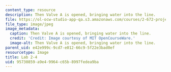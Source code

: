 ```yaml
---
content_type: resource
description: Then Valve A is opened, bringing water into the line.
file: https://ol-ocw-studio-app-qa.s3.amazonaws.com/courses/2-672-project-laboratory-spring-2009/95730859a9e49964c65b8997fedea9ba_lab2-4.jpg
file_type: image/jpeg
image_metadata:
  caption: Then Valve A is opened, bringing water into the line.
  credit: 'Credit: Image courtesy of MIT OpenCourseWare.'
  image-alt: Then Valve A is opened, bringing water into the line.
parent_uid: e42e999c-9cd7-e012-66c9-5f22e3bad0ef
resourcetype: Image
title: Lab 2-4
uid: 95730859-a9e4-9964-c65b-8997fedea9ba
---
```

